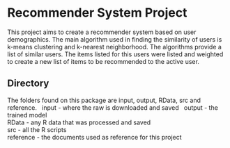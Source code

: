 # Recommender System Project

This project aims to create a recommender system based on user demographics. The main algorithm used in finding the similarity of users is k-means clustering and k-nearest neighborhood.
The algorithms provide a list of similar users. The items listed for this users were listed and weighted to create a new list of items to be recommended to the active user.

## Directory
The folders found on this package are input, output, RData, src and reference.  
input - where the raw is downloaded and saved  
output - the trained model  
RData - any R data that was processed and saved  
src - all the R scripts  
reference - the documents used as reference for this project  


